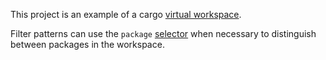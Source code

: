 This project is an example of a cargo [virtual
workspace](https://doc.rust-lang.org/cargo/reference/workspaces.html#virtual-workspace).

Filter patterns can use the `package`
[selector](https://maelstrom-software.com/doc/book/latest/cargo-maelstrom/filter.html#compound-selectors)
when necessary to distinguish between packages in the workspace.
